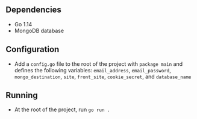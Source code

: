 ## Dependencies

- Go 1.14
- MongoDB database

## Configuration

- Add a `config.go` file to the root of the project with `package main` and defines the following variables: `email_address`, `email_password`, `mongo_destination`, `site`, `front_site`, `cookie_secret`, and `database_name`

## Running

- At the root of the project, run `go run .`

